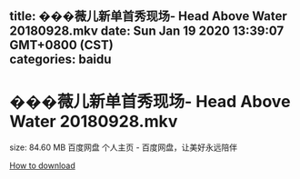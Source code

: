 
title: ���薇儿新单首秀现场- Head Above Water 20180928.mkv
date: Sun Jan 19 2020 13:39:07 GMT+0800 (CST)    
categories: baidu
---

# ���薇儿新单首秀现场- Head Above Water 20180928.mkv
size: 84.60 MB
 百度网盘 个人主页 - 百度网盘，让美好永远陪伴
 

[How to download](https://bpcam.bemobtrk.com/go/2ceec3aa-1ca2-46d6-b9ff-aaa5c184517c?jno=1755)